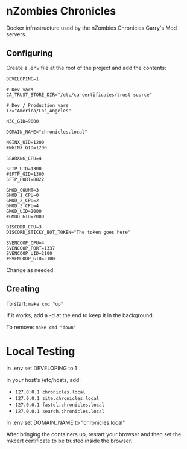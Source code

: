 # nZombies Chronicles
Docker infrastructure used by the nZombies Chronicles Garry's Mod servers. 

## Configuring
Create a .env file at the root of the project and add the contents:

```
DEVELOPING=1

# Dev vars
CA_TRUST_STORE_DIR="/etc/ca-certificates/trust-source"

# Dev / Production vars
TZ="America/Los_Angeles"

NZC_GID=9000

DOMAIN_NAME="chronicles.local"

NGINX_UID=1200
#NGINX_GID=1200

SEARXNG_CPU=4

SFTP_UID=1300
#SFTP_GID=1300
SFTP_PORT=8822

GMOD_COUNT=3
GMOD_1_CPU=0
GMOD_2_CPU=2
GMOD_3_CPU=4
GMOD_UID=2000 
#GMOD_GID=2000

DISCORD_CPU=3
DISCORD_STICKY_BOT_TOKEN="The token goes here"

SVENCOOP_CPU=4
SVENCOOP_PORT=1337
SVENCOOP_UID=2100
#SVENCOOP_GID=2100
```

Change as needed.

## Creating
To start:
`make cmd "up"`

If it works, add a -d at the end to keep it in the background.

To remove:
`make cmd "down"`

# Local Testing
In .env set DEVELOPING to 1

In your host's /etc/hosts, add: 
* `127.0.0.1 chronicles.local`
* `127.0.0.1 site.chronicles.local`
* `127.0.0.1 fastdl.chronicles.local`
* `127.0.0.1 search.chronicles.local`

In .env set DOMAIN_NAME to "chronicles.local"

After bringing the containers up, restart your browser and then set the mkcert certificate to be trusted inside the browser.
